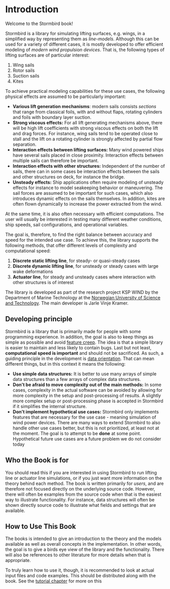# Introduction

Welcome to the Stormbird book!

Stormbird is a library for simulating lifting surfaces, e.g. wings, in a simplified way by representing them as *line-models*. Although this can be used for a variety of different cases, it is mostly developed to offer efficient modeling of *modern wind propulsion devices*. That is, the following types of lifting surfaces are of particular interest:

1) Wing sails
2) Rotor sails
3) Suction sails
4) Kites

To achieve practical modeling capabilities for these use cases, the following physical effects are assumed to be particularly important:
- **Various lift generation mechanisms**: modern sails consists *sections* that range from classical foils, with and without flaps, rotating cylinders and foils with boundary layer suction.
- **Strong viscous effects:** For all lift generating mechanisms above, there will be high lift coefficients with strong viscous effects on both the lift and drag forces. For instance, wing sails tend to be operated close to stall and the lift on a rotating cylinder is strongly affected by partial flow separation.
- **Interaction effects between lifting surfaces:** Many wind powered ships have several sails placed in close proximity. Interaction effects between multiple sails can therefore be important. 
- **Interaction effects with other structures:** Independent of the number of sails, there can in some cases be interaction effects between the sails and other structures on deck, for instance the bridge.
- **Unsteady effects:** Ship applications often require modeling of unsteady effects for instance to model seakeeping behavior or maneuvering. The sail forces are assumed to be important for such cases, which also introduces dynamic effects on the sails themselves. In addition, kites are often flown dynamically to increase the power extracted from the wind.

At the same time, it is also often necessary with efficient computations. The user will usually be interested in testing many different weather conditions, ship speeds, sail configurations, and operational variables. 

The goal is, therefore, to find the right balance between accuracy and speed for the intended use case. To achieve this, the library supports the following methods, that offer different levels of complexity and computational speed:

 1) **Discrete static lifting line**, for steady- or quasi-steady cases
 2) **Discrete dynamic lifting line**, for unsteady or steady cases with large wake deformations
 3) **Actuator line**, for steady and unsteady cases where interaction with other structures is of interest

The library is developed as part of the research project KSP WIND by the Department of Marine Technology at the [Norwegian University of Science and Technology](https://www.ntnu.edu/). The main developer is Jarle Vinje Kramer.

## Developing principle

Stormbird is a library that is primarily made for people with some programming experience. In addition, the goal is also to keep things as simple as possible and avoid [feature creep](https://en.wikipedia.org/wiki/Feature_creep). The idea is that a simple library is easier to maintain and less likely to contain bugs. Last but not least, **computational speed is important** and should not be sacrificed. As such, a guiding principle in the development is [data orientation](https://en.wikipedia.org/wiki/Data-oriented_design). That can mean different things, but in this context it means the following: 

- **Use simple data structures:** It is better to use many arrays of simple data structures than a few arrays of complex data structures. 
- **Don't be afraid to move complexity out of the main methods:** In some cases, complexity in the actual software can be avoided by allowing for more complexity in the setup and post-processing of results. A slightly more complex setup or post-processing phase is accepted in Stormbird if it simplifies the internal structure. 
- **Don't implement hypothetical use cases:** Stormbird only implements features that are necessary for the use case - meaning simulation of wind power devices. There are many ways to extend Stormbird to also handle other use cases better, but this is not prioritized, at least not at the moment. The goal is to attempt to be **done** at some point. Hypothetical future use cases are a future problem we do not consider today

## Who the Book is for
You should read this if you are interested in using Stormbird to run lifting line or actuator line simulations, or if you just want more information on the theory behind each method. The book is written primarily for *users*, and are therefore not focused directly on the underlying source code. However, there will often be examples from the source code when that is the easiest way to illustrate functionality. For instance, data structures will often be shown directly source code to illustrate what fields and settings that are available.

## How to Use This Book
The books is intended to give an introduction to the theory and the models available as well as overall concepts in the implementation. In other words, the goal is to give a birds eye view of the library and the functionality. There will also be references to other literature for more details when that is appropriate. 

To truly learn how to use it, though, it is recommended to look at actual input files and code examples. This should be distributed along with the book. See the [tutorial chapter](./tutorials.md) for more on this 

